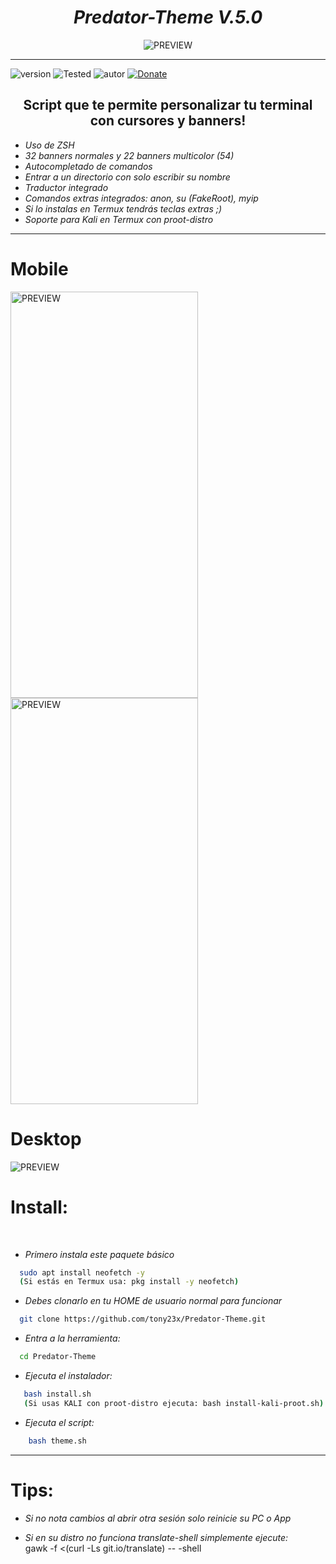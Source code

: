 <h1 align="center"> <i> Predator-Theme V.5.0 </i> </h1>
<p align="center">
  <img src="https://user-images.githubusercontent.com/55555800/94959784-6120d500-04b7-11eb-89ad-c97a528154fa.gif" alt="PREVIEW" align="center">
</p>
<hr>

![version]
![Tested]
![autor]
[![Donate](https://img.shields.io/badge/Donate-PayPal-green.svg)](https://www.paypal.me/th3pr3d4t0r)


<h2 align="center"> Script que te permite personalizar tu terminal con cursores y banners! </h2>

* _Uso de ZSH_
* _32 banners normales y 22 banners multicolor (54)_
* _Autocompletado de comandos_
* _Entrar a un directorio con solo escribir su nombre_
* _Traductor integrado_
* _Comandos extras integrados: anon, su (FakeRoot), myip_
* _Si lo instalas en Termux tendrás teclas extras ;)_
* _Soporte para Kali en Termux con proot-distro_


  
<hr>

# Mobile
<img src="https://i.ibb.co/2dNkJTz/mobile.jpg" alt="PREVIEW" align="center" width="300px" height="650px">
<img src="https://i.ibb.co/tXN7hCB/mobile2.jpg" alt="PREVIEW" align="center" width="300px" height="650px">

# Desktop
<img src="https://user-images.githubusercontent.com/55555800/94967642-ff7c5d00-04ee-11eb-84a0-93af42789e84.png" alt="PREVIEW" align="center">

# Install:
<br>

* _Primero instala este paquete básico_

```sh
  sudo apt install neofetch -y 
  (Si estás en Termux usa: pkg install -y neofetch)
```

* _Debes clonarlo en tu HOME de usuario normal para funcionar_

```sh
  git clone https://github.com/tony23x/Predator-Theme.git
```

* _Entra a la herramienta:_
```sh
  cd Predator-Theme
```
* _Ejecuta el instalador:_
```sh
   bash install.sh
   (Si usas KALI con proot-distro ejecuta: bash install-kali-proot.sh)
```
* _Ejecuta el script:_

```sh
    bash theme.sh
```
<hr></hr>

# Tips: 
* _Si no nota cambios al abrir otra sesión solo reinicie su PC o App_

* _Si en su distro no funciona translate-shell simplemente ejecute:_
<br>gawk -f <(curl -Ls git.io/translate) -- -shell</br>

<!-- MarkDown Links & Images -->
[version]: https://img.shields.io/badge/Versi%C3%B3n-BETA%3A%20%20V.5.0-red
[tested]: https://img.shields.io/badge/Probado-Kali%20Linux%20%7C%20Debian%20%7C%20Ubuntu%20%7C%20Parrot%20%7C%20LinuxMint%20%7C%20Termux%20%7C%20Userland-blue
[autor]: https://img.shields.io/badge/Author-%40Th3__Pr3d4t0r-green
